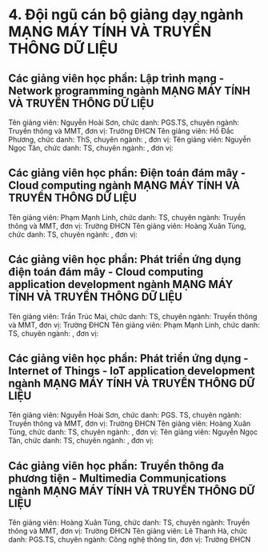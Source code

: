 # 4. Đội ngũ cán bộ giảng dạy ngành MẠNG MÁY TÍNH VÀ TRUYỀN THÔNG DỮ LIỆU
## Các giảng viên học phần: Lập trình mạng - Network programming ngành MẠNG MÁY TÍNH VÀ TRUYỀN THÔNG DỮ LIỆU
Tên giảng viên: Nguyễn Hoài Sơn, chức danh: PGS.TS, chuyên ngành: Truyền thông và MMT, đơn vị: Trường ĐHCN
Tên giảng viên: Hồ Đắc Phương, chức danh: ThS, chuyên ngành: , đơn vị:
Tên giảng viên: Nguyễn Ngọc Tân, chức danh: TS, chuyên ngành: , đơn vị:
## Các giảng viên học phần: Điện toán đám mây - Cloud computing ngành MẠNG MÁY TÍNH VÀ TRUYỀN THÔNG DỮ LIỆU
Tên giảng viên: Phạm Mạnh Linh, chức danh: TS, chuyên ngành: Truyền thông và MMT, đơn vị: Trường ĐHCN
Tên giảng viên: Hoàng Xuân Tùng, chức danh: TS, chuyên ngành: , đơn vị:
## Các giảng viên học phần: Phát triển ứng dụng điện toán đám mây - Cloud computing application development ngành MẠNG MÁY TÍNH VÀ TRUYỀN THÔNG DỮ LIỆU
Tên giảng viên: Trần Trúc Mai, chức danh: TS, chuyên ngành: Truyền thông và MMT, đơn vị: Trường ĐHCN
Tên giảng viên: Phạm Mạnh Linh, chức danh: TS, chuyên ngành: , đơn vị:
## Các giảng viên học phần: Phát triển ứng dụng  - Internet of Things - IoT application development ngành MẠNG MÁY TÍNH VÀ TRUYỀN THÔNG DỮ LIỆU
Tên giảng viên: Nguyễn Hoài Sơn, chức danh: PGS. TS, chuyên ngành: Truyền thông và MMT, đơn vị: Trường ĐHCN
Tên giảng viên: Hoàng Xuân Tùng, chức danh: TS, chuyên ngành: , đơn vị:
Tên giảng viên: Nguyễn Ngọc Tân, chức danh: TS, chuyên ngành: , đơn vị:
## Các giảng viên học phần: Truyền thông đa phương tiện - Multimedia Communications ngành MẠNG MÁY TÍNH VÀ TRUYỀN THÔNG DỮ LIỆU
Tên giảng viên: Hoàng Xuân Tùng, chức danh: TS, chuyên ngành: Truyền thông và MMT, đơn vị: Trường ĐHCN
Tên giảng viên: Lê Thanh Hà, chức danh: PGS.TS, chuyên ngành: Công nghệ thông tin, đơn vị: Trường ĐHCN
